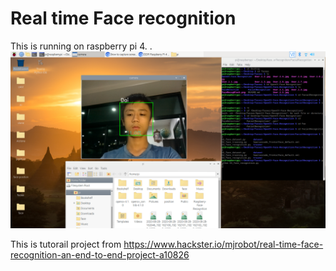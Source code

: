 # Real time Face recognition
This is running on raspberry pi 4.
.
![screen cap](2020-08-31-181035_1920x1080_scrot.png)



This is tutorail project from https://www.hackster.io/mjrobot/real-time-face-recognition-an-end-to-end-project-a10826 
